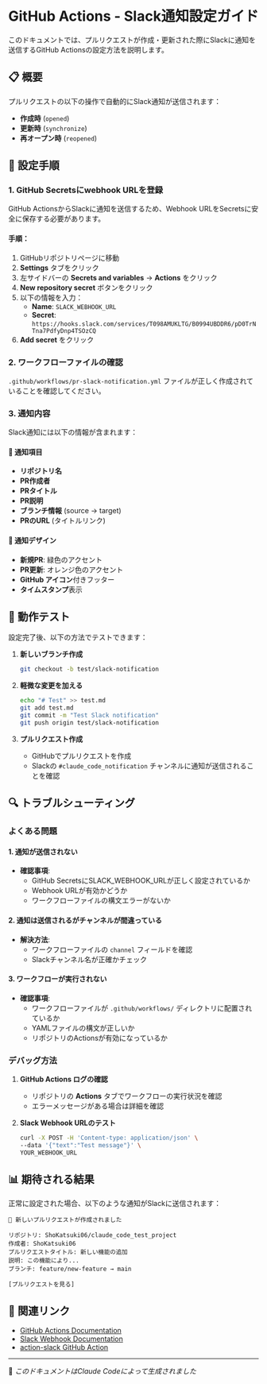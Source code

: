 # GitHub Actions - Slack通知設定ガイド

このドキュメントでは、プルリクエストが作成・更新された際にSlackに通知を送信するGitHub Actionsの設定方法を説明します。

## 📋 概要

プルリクエストの以下の操作で自動的にSlack通知が送信されます：
- **作成時** (`opened`)
- **更新時** (`synchronize`)
- **再オープン時** (`reopened`)

## 🔧 設定手順

### 1. GitHub Secretsにwebhook URLを登録

GitHub ActionsからSlackに通知を送信するため、Webhook URLをSecretsに安全に保存する必要があります。

#### 手順：
1. GitHubリポジトリページに移動
2. **Settings** タブをクリック
3. 左サイドバーの **Secrets and variables** → **Actions** をクリック
4. **New repository secret** ボタンをクリック
5. 以下の情報を入力：
   - **Name**: `SLACK_WEBHOOK_URL`
   - **Secret**: `https://hooks.slack.com/services/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`
6. **Add secret** をクリック

### 2. ワークフローファイルの確認

`.github/workflows/pr-slack-notification.yml` ファイルが正しく作成されていることを確認してください。

### 3. 通知内容

Slack通知には以下の情報が含まれます：

#### 📝 通知項目
- **リポジトリ名**
- **PR作成者**
- **PRタイトル**
- **PR説明**
- **ブランチ情報** (source → target)
- **PRのURL** (タイトルリンク)

#### 🎨 通知デザイン
- **新規PR**: 緑色のアクセント
- **PR更新**: オレンジ色のアクセント
- **GitHub アイコン**付きフッター
- **タイムスタンプ**表示

## 🚀 動作テスト

設定完了後、以下の方法でテストできます：

1. **新しいブランチ作成**
   ```bash
   git checkout -b test/slack-notification
   ```

2. **軽微な変更を加える**
   ```bash
   echo "# Test" >> test.md
   git add test.md
   git commit -m "Test Slack notification"
   git push origin test/slack-notification
   ```

3. **プルリクエスト作成**
   - GitHubでプルリクエストを作成
   - Slackの `#claude_code_notification` チャンネルに通知が送信されることを確認

## 🔍 トラブルシューティング

### よくある問題

#### 1. 通知が送信されない
- **確認事項**:
  - GitHub SecretsにSLACK_WEBHOOK_URLが正しく設定されているか
  - Webhook URLが有効かどうか
  - ワークフローファイルの構文エラーがないか

#### 2. 通知は送信されるがチャンネルが間違っている
- **解決方法**: 
  - ワークフローファイルの `channel` フィールドを確認
  - Slackチャンネル名が正確かチェック

#### 3. ワークフローが実行されない
- **確認事項**:
  - ワークフローファイルが `.github/workflows/` ディレクトリに配置されているか
  - YAMLファイルの構文が正しいか
  - リポジトリのActionsが有効になっているか

### デバッグ方法

1. **GitHub Actions ログの確認**
   - リポジトリの **Actions** タブでワークフローの実行状況を確認
   - エラーメッセージがある場合は詳細を確認

2. **Slack Webhook URLのテスト**
   ```bash
   curl -X POST -H 'Content-type: application/json' \
   --data '{"text":"Test message"}' \
   YOUR_WEBHOOK_URL
   ```

## 📊 期待される結果

正常に設定された場合、以下のような通知がSlackに送信されます：

```
🔔 新しいプルリクエストが作成されました

リポジトリ: ShoKatsuki06/claude_code_test_project
作成者: ShoKatsuki06
プルリクエストタイトル: 新しい機能の追加
説明: この機能により...
ブランチ: feature/new-feature → main

[プルリクエストを見る]
```

## 🔗 関連リンク

- [GitHub Actions Documentation](https://docs.github.com/en/actions)
- [Slack Webhook Documentation](https://api.slack.com/messaging/webhooks)
- [action-slack GitHub Action](https://github.com/8398a7/action-slack)

---

🤖 *このドキュメントはClaude Codeによって生成されました*